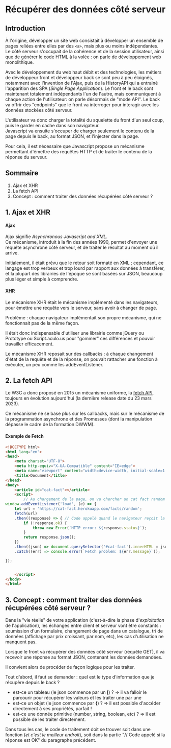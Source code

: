 # Récupérer des données côté serveur

## Introduction

À l'origine, développer un site web consistait à développer un ensemble de pages reliées entre elles par des `<a>`, mais plus ou moins indépendantes.  
Le côté serveur s'occupait de la cohérence et de la session utilisateur, ainsi que de générer le code HTML à la volée : on parle de développement web monolithique.

Avec le développement du web haut débit et des technologies, les métiers de développeur front et développeur back se sont peu à peu éloignés, notamment avec l'invention de l'Ajax, puis de la HistoryAPI qui a entrainé l'apparition des SPA (*Single Page Application*). Le front et le back sont maintenant totalement indépendants l'un de l'autre, mais communiquent à chaque action de l'utilisateur: on parle désormais de "mode API". Le back va offrir des "endpoints" que le front va interroger pour interagir avec les données stockées côté serveur.

L'utilisateur va donc charger la totalité du squelette du front d'un seul coup, puis le garder en cache dans son navigateur.  
Javascript va ensuite s'occuper de charger seulement le contenu de la page depuis le back, au format JSON, et l'injecter dans la page.

Pour cela, il est nécessaire que Javascript propose un mécanisme permettant d'émettre des requêtes HTTP et de traiter le contenu de la réponse du serveur.

## Sommaire

  1. Ajax et XHR
  2. La fetch API
  3. Concept : comment traiter des données récupérées côté serveur ?

## 1. Ajax et XHR

#### Ajax

Ajax signifie *Asynchronous Javascript and XML*.  
Ce mécanisme, introduit à la fin des années 1990, permet d'envoyer une requête asynchrone côté serveur, et de traiter le résultat au moment où il arrive.

Initialement, il était prévu que le retour soit formaté en XML ; cependant, ce langage est trop verbeux et trop lourd par rapport aux données à transférer, et la plupart des librairies de l'époque se sont basées sur JSON, beaucoup plus léger et simple à comprendre.

#### XHR

Le mécanisme XHR était le mécanisme implémenté dans les navigateurs, pour émettre une requête vers le serveur, sans avoir à changer de page.

Problème : chaque navigateur implémentait son propre mécanisme, qui ne fonctionnait pas de la même façon.

Il était donc indispensable d'utiliser une librairie comme jQuery ou Prototype ou Script.aculo.us pour "gommer" ces différences et pouvoir travailler efficacement.

Le mécanisme XHR reposait sur des callbacks : à chaque changement d'état de la requête et de la réponse, on pouvait rattacher une fonction à exécuter, un peu comme les addEventListener.

## 2. La fetch API

Le W3C a donc proposé en 2015 un mécanisme uniforme, la [fetch API](https://developer.mozilla.org/en-US/docs/Web/API/Fetch_API/Using_Fetch), toujours en évolution aujourd'hui (la dernière release date du 23 mars 2023).

Ce mécanisme ne se base plus sur les callbacks, mais sur le mécanisme de la programmation asynchrone et des Promesses (dont la manipulation dépasse le cadre de la formation DWWM).

#### Exemple de Fetch

```html
<!DOCTYPE html>
<html lang="en">
<head>
    <meta charset="UTF-8">
    <meta http-equiv="X-UA-Compatible" content="IE=edge">
    <meta name="viewport" content="width=device-width, initial-scale=1.0">
    <title>Document</title>
</head>
<body>
    <article id="cat-fact"></article>
    <script>
        // Au chargement de la page, on va chercher un cat fact random pour l'afficher
window.addEventListener('load', (e) => {
    let url = 'https://cat-fact.herokuapp.com/facts/random';
    fetch(url)
    .then((response) => { // Code appelé quand le navigateur reçoit la réponse
        if (!response.ok) {
            throw new Error(`HTTP error: ${response.status}`);
        }
        return response.json();
    })
    .then((json) => document.querySelector('#cat-fact').innerHTML = json.text) // Code appelé si la réponse est OK
    .catch((err) => console.error(`Fetch problem: ${err.message}`));

});


    </script>
</body>
</html>
```

## 3. Concept : comment traiter des données récupérées côté serveur ?

Dans la "vie réelle" de votre application (c'est-à-dire la phase d'*exploitation* de l'application), les échanges entre client et serveur vont être constants : soumission d'un formulaire, changement de page dans un catalogue, tri de données (affichage par prix croissant, par nom, etc), les cas d'utilisation ne manquent pas.

Lorsque le front va récupérer des données côté serveur (requête GET), il va recevoir une réponse au format JSON, contenant les données demandées.

Il convient alors de procéder de façon logique pour les traiter.

Tout d'abord, il faut se demander : quel est le type d'information que je récupère depuis le back ?

  * est-ce un tableau (le json commence par un **[**) ? => il va falloir le parcourir pour récupérer les valeurs et les traiter une par une
  * est-ce un objet (le json commence par **{**) ? => il est possible d'accéder directement à ses propriétés, parfait !
  * est-ce une donnée primitive (number, string, boolean, etc) ? => il est possible de les traiter directement.

Dans tous les cas, le code de traitement doit se trouver soit dans une fonction (*et c'est le meilleur endroit*), soit dans la partie "// Code appelé si la réponse est OK" du paragraphe précédent.